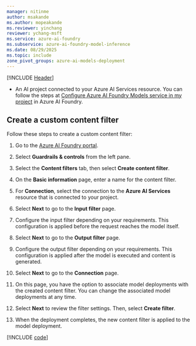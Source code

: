 ```yaml
---
manager: nitinme
author: msakande
ms.author: mopeakande
ms.reviewer: yinchang
reviewer: ychang-msft
ms.service: azure-ai-foundry
ms.subservice: azure-ai-foundry-model-inference
ms.date: 08/29/2025
ms.topic: include
zone_pivot_groups: azure-ai-models-deployment
---
```


[!INCLUDE [Header](intro.md)]

* An AI project connected to your Azure AI Services resource. You can follow the steps at [Configure Azure AI Foundry Models service in my project](../../how-to/configure-project-connection.md) in Azure AI Foundry.

## Create a custom content filter

Follow these steps to create a custom content filter:

1. Go to the [Azure AI Foundry portal](https://ai.azure.com/explore/models).

1. Select **Guardrails & controls** from the left pane.

1. Select the **Content filters** tab, then select **Create content filter**.

1. On the **Basic information** page, enter a name for the content filter.

1. For **Connection**, select the connection to the **Azure AI Services** resource that is connected to your project.

1. Select **Next** to go to the **Input filter** page.

1. Configure the input filter depending on your requirements. This configuration is applied before the request reaches the model itself.

1. Select **Next** to go to the **Output filter** page.

1. Configure the output filter depending on your requirements. This configuration is applied after the model is executed and content is generated.

1. Select **Next** to go to the **Connection** page.

1. On this page, you have the option to associate model deployments with the created content filter. You can change the associated model deployments at any time.

1. Select **Next** to review the filter settings. Then, select **Create filter**.

1. When the deployment completes, the new content filter is applied to the model deployment.

[!INCLUDE [code](code.md)]

